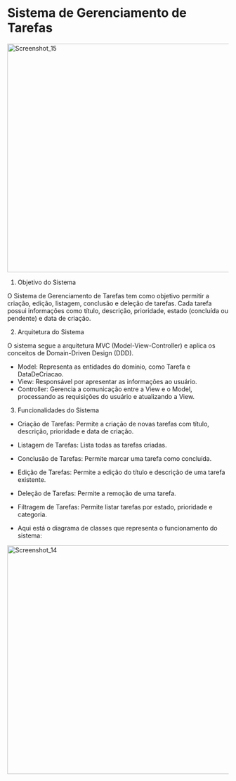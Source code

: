 # Sistema de Gerenciamento de Tarefas
<img width="520" alt="Screenshot_15" src="https://github.com/jcr04/Projeto_tarefas.py/assets/70778525/e627dfb3-a83a-40e1-ae0b-74640381b259">

1. Objetivo do Sistema

O Sistema de Gerenciamento de Tarefas tem como objetivo permitir a criação, edição, listagem, conclusão e deleção de tarefas. Cada tarefa possui informações como título, descrição, prioridade, estado (concluída ou pendente) e data de criação.

2. Arquitetura do Sistema

O sistema segue a arquitetura MVC (Model-View-Controller) e aplica os conceitos de Domain-Driven Design (DDD).

* Model: Representa as entidades do domínio, como Tarefa e DataDeCriacao.
* View: Responsável por apresentar as informações ao usuário.
* Controller: Gerencia a comunicação entre a View e o Model, processando as requisições do usuário e atualizando a View.

3. Funcionalidades do Sistema
* Criação de Tarefas: Permite a criação de novas tarefas com título, descrição, prioridade e data de criação.
* Listagem de Tarefas: Lista todas as tarefas criadas.
* Conclusão de Tarefas: Permite marcar uma tarefa como concluída.
* Edição de Tarefas: Permite a edição do título e descrição de uma tarefa existente.
* Deleção de Tarefas: Permite a remoção de uma tarefa.
* Filtragem de Tarefas: Permite listar tarefas por estado, prioridade e categoria.

* Aqui está o diagrama de classes que representa o funcionamento do sistema:

<img width="520" alt="Screenshot_14" src="https://github.com/jcr04/Projeto_tarefas.py/assets/70778525/2446150d-ed45-4074-9d18-6fa3aa11a062">


